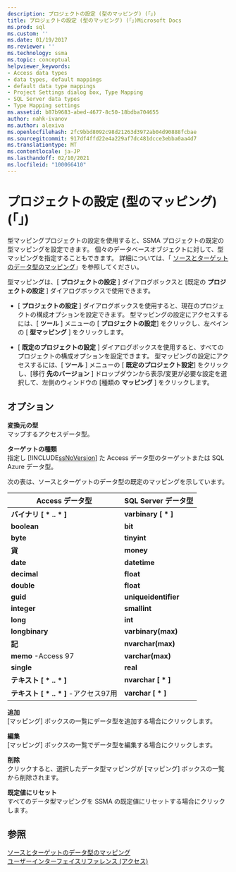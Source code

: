 ```yaml
---
description: プロジェクトの設定 (型のマッピング) (「」)
title: プロジェクトの設定 (型のマッピング) (「」)Microsoft Docs
ms.prod: sql
ms.custom: ''
ms.date: 01/19/2017
ms.reviewer: ''
ms.technology: ssma
ms.topic: conceptual
helpviewer_keywords:
- Access data types
- data types, default mappings
- default data type mappings
- Project Settings dialog box, Type Mapping
- SQL Server data types
- Type Mapping settings
ms.assetid: b87b9683-abed-4677-8c50-18bdba704655
author: nahk-ivanov
ms.author: alexiva
ms.openlocfilehash: 2fc9bbd8092c98d21263d3972ab04d90888fcbae
ms.sourcegitcommit: 917df4ffd22e4a229af7dc481dcce3ebba0aa4d7
ms.translationtype: MT
ms.contentlocale: ja-JP
ms.lasthandoff: 02/10/2021
ms.locfileid: "100066410"
---
```

# <a name="project-settings-type-mapping-accesstosql"></a>プロジェクトの設定 (型のマッピング) (「」)
型マッピングプロジェクトの設定を使用すると、SSMA プロジェクトの既定の型マッピングを設定できます。 個々のデータベースオブジェクトに対して、型マッピングを指定することもできます。 詳細については、「 [ソースとターゲットのデータ型のマッピング](mapping-source-and-target-data-types-accesstosql.md)」を参照してください。  
  
型マッピングは、[ **プロジェクトの設定** ] ダイアログボックスと [既定の **プロジェクトの設定** ] ダイアログボックスで使用できます。  
  
-   [ **プロジェクトの設定** ] ダイアログボックスを使用すると、現在のプロジェクトの構成オプションを設定できます。 型マッピングの設定にアクセスするには、[ **ツール** ] メニューの [ **プロジェクトの設定**] をクリックし、左ペインの [ **型マッピング** ] をクリックします。  
  
-   [ **既定のプロジェクトの設定** ] ダイアログボックスを使用すると、すべてのプロジェクトの構成オプションを設定できます。 型マッピングの設定にアクセスするには、[ **ツール** ] メニューの [ **既定のプロジェクト設定**] をクリックし、[移行 **先のバージョン** ] ドロップダウンから表示/変更が必要な設定を選択して、左側のウィンドウの [種類の **マッピング** ] をクリックします。  
  
## <a name="options"></a>オプション  
**変換元の型**  
マップするアクセスデータ型。  
  
**ターゲットの種類**  
指定し [!INCLUDE[ssNoVersion](../../includes/ssnoversion-md.md)] た Access データ型のターゲットまたは SQL Azure データ型。  
  
次の表は、ソースとターゲットのデータ型の既定のマッピングを示しています。  
  
|Access データ型|SQL Server データ型|  
|--------------------|------------------------|  
|**バイナリ [ \* .. \* ]**|**varbinary [ \* ]**|  
|**boolean**|**bit**|  
|**byte**|**tinyint**|  
|**貨**|**money**|  
|**date**|**datetime**|  
|**decimal**|**float**|  
|**double**|**float**|  
|**guid**|**uniqueidentifier**|  
|**integer**|**smallint**|  
|**long**|**int**|  
|**longbinary**|**varbinary(max)**|  
|**記**|**nvarchar(max)**|  
|**memo** -Access 97|**varchar(max)**|  
|**single**|**real**|  
|**テキスト [ \* .. \* ]**|**nvarchar [ \* ]**|  
|**テキスト [ \* .. \* ]** -アクセス97用|**varchar [ \* ]**|  
  
**追加**  
[マッピング] ボックスの一覧にデータ型を追加する場合にクリックします。  
  
**編集**  
[マッピング] ボックスの一覧でデータ型を編集する場合にクリックします。  
  
**削除**  
クリックすると、選択したデータ型マッピングが [マッピング] ボックスの一覧から削除されます。  
  
**既定値にリセット**  
すべてのデータ型マッピングを SSMA の既定値にリセットする場合にクリックします。  
  
## <a name="see-also"></a>参照  
[ソースとターゲットのデータ型のマッピング](mapping-source-and-target-data-types-accesstosql.md)  
[ユーザーインターフェイスリファレンス (アクセス)](./user-interface-reference-accesstosql.md)  
